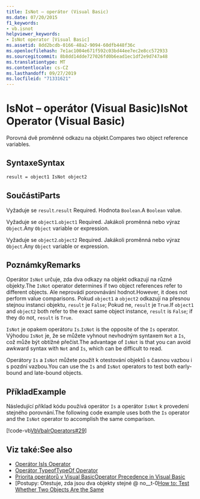 ```yaml
---
title: IsNot – operátor (Visual Basic)
ms.date: 07/20/2015
f1_keywords:
- vb.isnot
helpviewer_keywords:
- IsNot operator [Visual Basic]
ms.assetid: 8dd2bcdb-0166-48a2-9094-60dfb448f36c
ms.openlocfilehash: 7e1ac1004e671f592c03bd44ee7ec2e8cc572933
ms.sourcegitcommit: 8b8dd14dde727026fd0b6ead1ec1df2e9d747a48
ms.translationtype: MT
ms.contentlocale: cs-CZ
ms.lasthandoff: 09/27/2019
ms.locfileid: "71331621"
---
```

# <a name="isnot-operator-visual-basic"></a><span data-ttu-id="93c6f-102">IsNot – operátor (Visual Basic)</span><span class="sxs-lookup"><span data-stu-id="93c6f-102">IsNot Operator (Visual Basic)</span></span>
<span data-ttu-id="93c6f-103">Porovná dvě proměnné odkazu na objekt.</span><span class="sxs-lookup"><span data-stu-id="93c6f-103">Compares two object reference variables.</span></span>

## <a name="syntax"></a><span data-ttu-id="93c6f-104">Syntaxe</span><span class="sxs-lookup"><span data-stu-id="93c6f-104">Syntax</span></span>

```vb
result = object1 IsNot object2
```

## <a name="parts"></a><span data-ttu-id="93c6f-105">Součásti</span><span class="sxs-lookup"><span data-stu-id="93c6f-105">Parts</span></span>
 <span data-ttu-id="93c6f-106">Vyžaduje se `result`.</span><span class="sxs-lookup"><span data-stu-id="93c6f-106">`result` Required.</span></span> <span data-ttu-id="93c6f-107">Hodnota `Boolean`.</span><span class="sxs-lookup"><span data-stu-id="93c6f-107">A `Boolean` value.</span></span>

 <span data-ttu-id="93c6f-108">Vyžaduje se `object1`.</span><span class="sxs-lookup"><span data-stu-id="93c6f-108">`object1` Required.</span></span> <span data-ttu-id="93c6f-109">Jakákoli proměnná nebo výraz `Object`.</span><span class="sxs-lookup"><span data-stu-id="93c6f-109">Any `Object` variable or expression.</span></span>

 <span data-ttu-id="93c6f-110">Vyžaduje se `object2`.</span><span class="sxs-lookup"><span data-stu-id="93c6f-110">`object2` Required.</span></span> <span data-ttu-id="93c6f-111">Jakákoli proměnná nebo výraz `Object`.</span><span class="sxs-lookup"><span data-stu-id="93c6f-111">Any `Object` variable or expression.</span></span>

## <a name="remarks"></a><span data-ttu-id="93c6f-112">Poznámky</span><span class="sxs-lookup"><span data-stu-id="93c6f-112">Remarks</span></span>
 <span data-ttu-id="93c6f-113">Operátor `IsNot` určuje, zda dva odkazy na objekt odkazují na různé objekty.</span><span class="sxs-lookup"><span data-stu-id="93c6f-113">The `IsNot` operator determines if two object references refer to different objects.</span></span> <span data-ttu-id="93c6f-114">Ale neprovádí porovnávání hodnot.</span><span class="sxs-lookup"><span data-stu-id="93c6f-114">However, it does not perform value comparisons.</span></span> <span data-ttu-id="93c6f-115">Pokud `object1` a `object2` odkazují na přesnou stejnou instanci objektu, `result` je `False`; Pokud ne, `result` je `True`.</span><span class="sxs-lookup"><span data-stu-id="93c6f-115">If `object1` and `object2` both refer to the exact same object instance, `result` is `False`; if they do not, `result` is `True`.</span></span>

 <span data-ttu-id="93c6f-116">`IsNot` je opakem operátoru `Is`.</span><span class="sxs-lookup"><span data-stu-id="93c6f-116">`IsNot` is the opposite of the `Is` operator.</span></span> <span data-ttu-id="93c6f-117">Výhodou `IsNot` je, že se můžete vyhnout nevhodným syntaxem `Not` a `Is`, což může být obtížné přečíst.</span><span class="sxs-lookup"><span data-stu-id="93c6f-117">The advantage of `IsNot` is that you can avoid awkward syntax with `Not` and `Is`, which can be difficult to read.</span></span>

 <span data-ttu-id="93c6f-118">Operátory `Is` a `IsNot` můžete použít k otestování objektů s časnou vazbou i s pozdní vazbou.</span><span class="sxs-lookup"><span data-stu-id="93c6f-118">You can use the `Is` and `IsNot` operators to test both early-bound and late-bound objects.</span></span>

## <a name="example"></a><span data-ttu-id="93c6f-119">Příklad</span><span class="sxs-lookup"><span data-stu-id="93c6f-119">Example</span></span>
 <span data-ttu-id="93c6f-120">Následující příklad kódu používá operátor `Is` a operátor `IsNot` k provedení stejného porovnání.</span><span class="sxs-lookup"><span data-stu-id="93c6f-120">The following code example uses both the `Is` operator and the `IsNot` operator to accomplish the same comparison.</span></span>

 [!code-vb[VbVbalrOperators#29](~/samples/snippets/visualbasic/VS_Snippets_VBCSharp/VbVbalrOperators/VB/Class1.vb#29)]

## <a name="see-also"></a><span data-ttu-id="93c6f-121">Viz také:</span><span class="sxs-lookup"><span data-stu-id="93c6f-121">See also</span></span>

- [<span data-ttu-id="93c6f-122">Operátor Is</span><span class="sxs-lookup"><span data-stu-id="93c6f-122">Is Operator</span></span>](is-operator.md)
- [<span data-ttu-id="93c6f-123">Operátor Typeof</span><span class="sxs-lookup"><span data-stu-id="93c6f-123">TypeOf Operator</span></span>](typeof-operator.md)
- [<span data-ttu-id="93c6f-124">Priorita operátorů v Visual Basic</span><span class="sxs-lookup"><span data-stu-id="93c6f-124">Operator Precedence in Visual Basic</span></span>](operator-precedence.md)
- <span data-ttu-id="93c6f-125">[Postupy: Otestuje, zda jsou dva objekty stejné @ no__t-0</span><span class="sxs-lookup"><span data-stu-id="93c6f-125">[How to: Test Whether Two Objects Are the Same](../../programming-guide/language-features/operators-and-expressions/how-to-test-whether-two-objects-are-the-same.md)</span></span>
